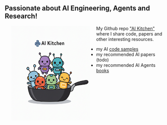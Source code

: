 <h2> Passionate about AI Engineering, Agents and Research!</h2>

<a href="https://github.com/mvervuurt/aikitchen"><img src="assets/IMG_5996.PNG" align="left" hspace="20" height="300" width="250"></a>

My Github repo ["AI Kitchen"](https://github.com/mvervuurt/aikitchen) where I share code, papers and other interesting resources.

* my AI [code samples](aikitchen/blob/main/code/README.md)
* my recommended AI papers (todo)
* my recommended AI Agents [books](aikitchen/blob/main/books/README.md)
